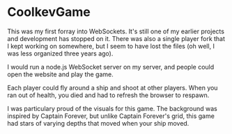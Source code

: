 CoolkevGame
===========

This was my first forray into WebSockets. It's still one of my earlier projects and development has stopped on it. There was also a single player fork that I kept working on somewhere, but I seem to have lost the files (oh well, I was less organized three years ago).

I would run a node.js WebSocket server on my server, and people could open the website and play the game.

Each player could fly around a ship and shoot at other players. When you ran out of health, you died and had to refresh the browser to respawn.

I was particulary proud of the visuals for this game. The background was inspired by Captain Forever, but unlike Captain Forever's grid, this game had stars of varying depths that moved when your ship moved.
